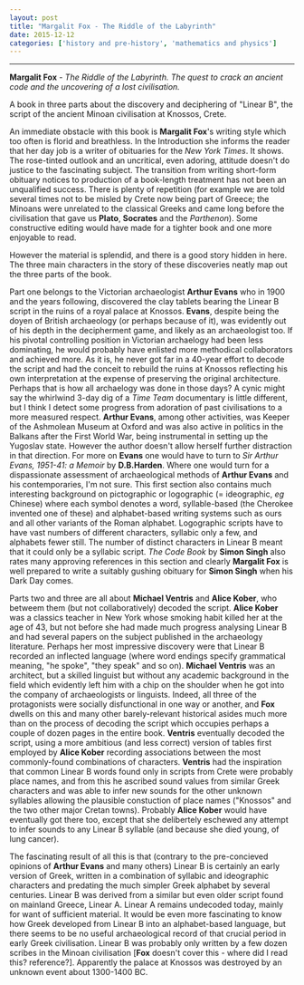 ```yaml
---
layout: post
title: "Margalit Fox - The Riddle of the Labyrinth"
date: 2015-12-12
categories: ['history and pre-history', 'mathematics and physics']
---
```



***
<b>Margalit Fox</b> - _The Riddle of the Labyrinth. The quest to crack an ancient code and the uncovering of a lost civilisation._

A book in three parts about the discovery and deciphering of "Linear B", the script of the ancient Minoan civilisation at Knossos, Crete.

An immediate obstacle with this book is **Margalit Fox**'s writing style which too often is florid and breathless. In the Introduction she informs the reader that her day job is a writer of obituaries for the _New York Times_. It shows.  The rose-tinted outlook and an uncritical, even adoring, attitude doesn't do justice to the fascinating subject. The transition from writing short-form obituary notices to production of a book-length treatment has not been an unqualified success.  There is plenty of repetition (for example we are told several times not to be misled by Crete now being part of Greece; the Minoans were unrelated to the classical Greeks and came long before the civilisation that gave us **Plato**, **Socrates** and the _Parthenon_).  Some constructive editing would have made for a tighter book and one more enjoyable to read.

However the material is splendid, and there is a good story hidden in here.  The three main characters in the story of these discoveries neatly map out the three parts of the book.

Part one belongs to the Victorian archaeologist **Arthur Evans** who in 1900 and the years following, discovered the clay tablets bearing the Linear B script in the ruins of a royal palace at Knossos.  **Evans**, despite being the doyen of British archaeology (or perhaps because of it), was evidently out of his depth in the decipherment game, and likely as an archaeologist too.  If his pivotal controlling position in Victorian archaelogy had been less dominating, he would probably have enlisted more methodical collaborators and achieved more.  As it is, he never got far in a 40-year effort to decode the script and had the conceit to rebuild the ruins at Knossos reflecting his own interpretation at the expense of  preserving the original architecture.  Perhaps that is how all archaelogy was done in those days?  A cynic might say the whirlwind 3-day dig of a _Time Team_ documentary is little different, but I think I detect some progress from adoration of past civilisations to a more measured respect.  **Arthur Evans**, among other activities, was Keeper of the Ashmolean Museum at Oxford and was also active in politics in the Balkans after the First World War, being instrumental in setting up the Yugoslav state.  However the author doesn't allow herself further distraction in that direction.  For more on **Evans** one would have to turn to _Sir Arthur Evans, 1951-41: a Memoir_ by **D.B.Harden**.  Where one would turn for a dispassionate assessment of archaeological methods of **Arthur Evans** and his contemporaries, I'm not sure.  This first section also contains much interesting background on pictographic or logographic (= ideographic, _eg_ Chinese) where each symbol denotes a word, syllable-based (the Cherokee invented one of these) and alphabet-based writing systems such as ours and all other variants of the Roman alphabet.  Logographic scripts have to have vast numbers of different characters, syllabic only a few, and alphabets fewer still.  The number of distinct characters in Linear B meant that it could only be a syllabic script.  _The Code Book_ by **Simon Singh** also rates many approving references in this section and clearly **Margalit Fox** is well prepared to write a suitably gushing obituary for **Simon Singh** when his Dark Day comes.

Parts two and three are all about **Michael Ventris** and **Alice Kober**, who betweem them (but not collaboratively) decoded the script.   **Alice Kober** was a classics teacher in New York whose smoking habit killed her at the age of 43, but not before she had made much progress analysing Linear B and had several papers on the subject published in the archaeology literature.  Perhaps her most impressive discovery were that Linear B recorded an inflected language (where word endings specify grammatical meaning, "he spoke", "they speak" and so on).  **Michael Ventris** was an architect, but a skilled linguist but without any academic background in the field which evidently left him with a chip on the shoulder when he got into the company of archaeologists or linguists.  Indeed, all three of the protagonists were socially disfunctional in one way or another, and **Fox** dwells on this and many other barely-relevant historical asides much more than on the process of decoding the script which occupies perhaps a couple of dozen pages in the entire book.  **Ventris** eventually decoded the script, using a more ambitious (and less correct) version of tables first employed by **Alice Kober** recording associations between the most commonly-found combinations of characters.  **Ventris** had the inspiration that common Linear B words found only in scripts from Crete were probably place names, and from this he ascribed sound values from similar Greek characters and was able to infer new sounds for the other unknown syllables allowing the plausible constuction of place names ("Knossos" and the two other major Cretan towns).  Probably **Alice Kober** would have eventually got there too, except that she delibertely eschewed any attempt to infer sounds to any Linear B syllable (and because she died young, of lung cancer).    

The fascinating result of all this is that (contrary to the pre-concieved opinions of **Arthur Evans** and many others) Linear B is certainly an early version of Greek, written in a combination of syllabic and ideographic characters and predating the much simpler Greek alphabet by several centuries.  Linear B was derived from a similar but even older script found on mainland Greece, Linear A.  Linear A remains undecoded today, mainly for want of sufficient material.  It would be even more fascinating to know how Greek developed from Linear B into an alphabet-based language, but there seems to be no useful archaeological record of that crucial period in early Greek civilisation.  Linear B was probably only written by a few dozen scribes in the Minoan civilisation [**Fox** doesn't cover this - where did I read this? reference?].  Apparently the palace at Knossos was destroyed by an unknown event about 1300-1400 BC.
